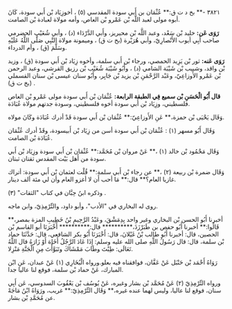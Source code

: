 ٣٨٢١ -** بخ د ت ق:** عُثْمَان بن أَبي سودة المقدسي (٥) ، أخوزِيَاد بْن أَبي سودة، كَانَ أبوه مولى لعبد اللَّه بْن عَمْرو بْن العاص، وأمه مولاة لعبادة بْن الصامت.

**رَوَى عَن:** خليد بْن سَعْد، وعبد اللَّه بْن محيريز، وأَبي الدَّرْدَاء (د) ، وأبي شُعَيْب الحضرمي صاحب أَبِي أيوب الأَنْصارِيّ، وأبي هُرَيْرة (بخ ت ق) ، وميمونة مولاة النَّبِي صَلَّى اللَّهُ عَلَيْهِ وسَلَّمَ (ق) ، وأم الدرداء.

**رَوَى عَنه:** ثور بْن يَزِيد الحمصي، ورجاء بْن أَبي سلمة، وأخوه زِيَاد بْن أَبي سودة (ق) ، وزيد بْن واقد، وشبيب بْن شَيْبَة الشامي (د) ، وأَبُو شَيْبَة شُعَيْب بْن رزيق القرشي، وعبد الرحمن بْن عَمْرو الأَوزاعِيّ، وعَبْد الرَّحْمَنِ بْن يزيد بْن جَابِر، وأَبُو سنان عيسى بْن سنان القسملي (بخ ت ق) .

**قال أَبُو الْحَسَنِ بْن سميع فِي الطبقة الرابعة:** عُثْمَان بْن أَبي سودة مولى عَمْرو بْن العاص فلسطيني، وزِيَاد بْن أَبي سودة أخوه فلسطيني، وسودة جدتهم مولاة عُبَادَة.

وَقَال يَحْيَى بْن حمزة،** عَنِ الأَوزاعِيّ:** عُثْمَان بْن أَبي سودة قَدْ أدرك عُبَادَة وكَانَ مولاه.

وَقَال أَبُو مسهر (١) : عُثْمَان بْن أَبي سودة أسن من زِيَاد بْن أَبيسودة، وقَدْ أدرك عُثْمَان عُبَادَة بْن الصامت.

وَقَال مَحْمُود بْن خالد (١) ،** عَنْ مروان بْن مُحَمَّد:** عُثْمَان بْن أَبي سودة وزِيَاد بْن أَبي سودة من أَهل بَيْت المقدس ثقتان ثبتان.

وَقَال ضمرة بْن ربيعة (٢) ،** عن رجاء بْن أَبي سلمة:** قُلْت لعثمان بْن أَبي سودة: أتراك غازيا العام؟** قال:** مَا أحب أَن لا أغزو العام وأن لي مئة ألف دينار.

وذكره ابنُ حِبَّان في كتاب "الثقات" (٣) .

روى له البخاري في "الأدب"، وأبو داود، والتِّرْمِذِيّ، وابن ماجه.

أخبرنا أَبُو الحسن بْن البخاري وغير واحد بِدِمَشْقَ، وعَبْدُ الرَّحِيمِ بْنُ خَطِيبِ المزة بمصر،** قَالُوا:** أخبرنا أَبُو حفص بن طَبَرْزَذَ،********** قال:********** أَخْبَرَنَا أبو القاسم بْن الحصين، قال: أخبرنا أَبُو طالب بْنُ غَيْلانَ، قال: أَخْبَرَنَا أَبُو بكر الشافعي، قال: حَدَّثَنَا حماد بْن سلمة، قال: قال رَسُولُ اللَّهِ صلى الله عليه وسلم: إِذَا عَادَ الرَّجُلُ أَخَاهَ أَوْ زَارَهُ قال اللَّهُ تَعَالَى: طِبْتَ وطَابَ مَمْشَاكَ وتَبَوَّأْتَ مِنِ الْجَنَّةِ مَنْزِلا.

رَوَاهُ أَحْمَد بْن حَنْبَل عَنْ عَفَّان، فوافقناه فيه بعلو.ورواه الْبُخَارِي (١) عَنْ عبدان، عَنِ ابْن المبارك، عَنْ حماد بْن سلمة، فوقع لنا عاليا جدا.

ورواه التِّرْمِذِيّ (٢) عَنْ مُحَمَّد بْن بشار وغيره، عَنْ يُوسُف بْن يَعْقُوبَ السدوسي، عَن أَبِي سنان، فوقع لنا عاليا، وليس لهما عنده غيره،** وَقَال التِّرْمِذِيّ:** غريب، ورَوَاهُ ابْنُ مَاجَهْ عن مُحَمَّدِ بْن بشار.